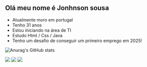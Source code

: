 ## Olá meu nome é Jonhnson sousa



- Atualmente moro em portugal
- Tenho 31 anos
- Estou iniciando na área de TI
- Estudo Html / Css / Java
- Tenho um desafio de conseguir um primeiro emprego em 2025!

![Anurag's GitHub stats](https://github-readme-stats.vercel.app/api?username=jonhnsonsousa&theme=dark&show_icons=true)

<div> 
 
  <a href="https://instagram.com/jonhnsonbjj" target="_blank"><img src="https://img.shields.io/badge/-Instagram-%23E4405F?style=for-the-badge&logo=instagram&logoColor=white" target="_blank"></a> 
  <a href = "jonhnsons@gmail.com"><img src="https://img.shields.io/badge/-Gmail-%23333?style=for-the-badge&logo=gmail&logoColor=white" target="_blank"></a>
  <a href="https://www.linkedin.com/in/JonhnsonDev" target="_blank"><img src="https://img.shields.io/badge/-LinkedIn-%230077B5?style=for-the-badge&logo=linkedin&logoColor=white" target="_blank"></a> 
  
</div>
